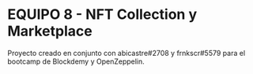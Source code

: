 # EQUIPO 8 - NFT Collection y Marketplace

Proyecto creado en conjunto con abicastre#2708 y frnkscr#5579 para el bootcamp de Blockdemy y OpenZeppelin.
